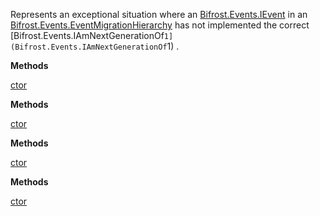 Represents an exceptional situation where an [Bifrost.Events.IEvent](Bifrost.Events.IEvent) in an [Bifrost.Events.EventMigrationHierarchy](Bifrost.Events.EventMigrationHierarchy) has not implemented the correct [Bifrost.Events.IAmNextGenerationOf`1](Bifrost.Events.IAmNextGenerationOf`1) .

**Methods**

[ctor](Bifrost.Events.NotAMigratedEventTypeException.ctor)


**Methods**

[ctor](Bifrost.Events.NotAMigratedEventTypeException.ctor)


**Methods**

[ctor](Bifrost.Events.NotAMigratedEventTypeException.ctor)


**Methods**

[ctor](Bifrost.Events.NotAMigratedEventTypeException.ctor)
